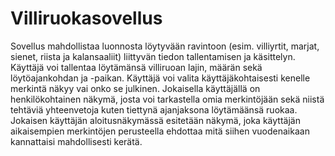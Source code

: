 # Villiruokasovellus
Sovellus mahdollistaa luonnosta löytyvään ravintoon (esim. villiyrtit, marjat, sienet, riista ja kalansaaliit) liittyvän tiedon tallentamisen ja käsittelyn. Käyttäjä voi tallentaa löytämänsä villiruoan lajin, määrän sekä löytöajankohdan ja -paikan. Käyttäjä voi valita käyttäjäkohtaisesti kenelle merkintä näkyy vai onko se julkinen. Jokaisella käyttäjällä on henkilökohtainen näkymä, josta voi tarkastella omia merkintöjään sekä niistä tehtäviä yhteenvetoja kuten tiettynä ajanjaksona löytämäänsä ruokaa. Jokaisen käyttäjän aloitusnäkymässä esitetään näkymä, joka käyttäjän aikaisempien merkintöjen perusteella ehdottaa mitä siihen vuodenaikaan kannattaisi mahdollisesti kerätä.
